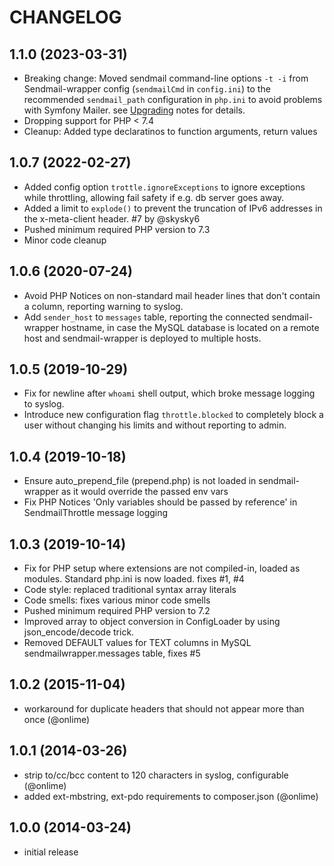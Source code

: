 # CHANGELOG

## 1.1.0 (2023-03-31)

- Breaking change: Moved sendmail command-line options `-t -i` from Sendmail-wrapper config (`sendmailCmd` in `config.ini`) to the recommended `sendmail_path` configuration in `php.ini` to avoid problems with Symfony Mailer. see [Upgrading](README.md#upgrading) notes for details.
- Dropping support for PHP < 7.4
- Cleanup: Added type declaratinos to function arguments, return values

## 1.0.7 (2022-02-27)

- Added config option `trottle.ignoreExceptions` to ignore exceptions while throttling, allowing fail safety if e.g. db server goes away.
- Added a limit to `explode()` to prevent the truncation of IPv6 addresses in the x-meta-client header. #7 by @skysky6
- Pushed minimum required PHP version to 7.3
- Minor code cleanup

## 1.0.6 (2020-07-24)

- Avoid PHP Notices on non-standard mail header lines that don't contain a column, reporting warning to syslog.
- Add `sender_host` to `messages` table, reporting the connected sendmail-wrapper hostname, in case the MySQL database is located on a remote host and sendmail-wrapper is deployed to multiple hosts.

## 1.0.5 (2019-10-29)

- Fix for newline after `whoami` shell output, which broke message logging to syslog.
- Introduce new configuration flag `throttle.blocked` to completely block a user without changing his limits and without reporting to admin.

## 1.0.4 (2019-10-18)

- Ensure auto_prepend_file (prepend.php) is not loaded in sendmail-wrapper as it would override the passed env vars
- Fix PHP Notices 'Only variables should be passed by reference' in SendmailThrottle message logging

## 1.0.3 (2019-10-14)

- Fix for PHP setup where extensions are not compiled-in, loaded as modules. Standard php.ini is now loaded. fixes #1, #4
- Code style: replaced traditional syntax array literals
- Code smells: fixes various minor code smells
- Pushed minimum required PHP version to 7.2
- Improved array to object conversion in ConfigLoader by using json_encode/decode trick.
- Removed DEFAULT values for TEXT columns in MySQL sendmailwrapper.messages table, fixes #5

## 1.0.2 (2015-11-04)

- workaround for duplicate headers that should not appear more than once (@onlime)

## 1.0.1 (2014-03-26)

- strip to/cc/bcc content to 120 characters in syslog, configurable (@onlime)
- added ext-mbstring, ext-pdo requirements to composer.json (@onlime)

## 1.0.0 (2014-03-24)

- initial release
